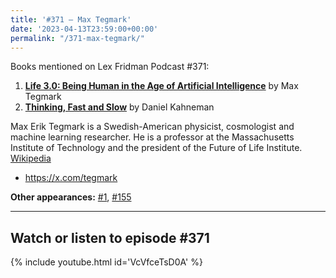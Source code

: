 ```yaml
---
title: '#371 – Max Tegmark'
date: '2023-04-13T23:59:00+00:00'
permalink: "/371-max-tegmark/"
---
```


Books mentioned on Lex Fridman Podcast #371:

1. <b><a href="https://amzn.to/3oD78qW" target="_blank" rel="sponsored noopener noreferrer">Life 3.0: Being Human in the Age of Artificial Intelligence</a></b> by Max Tegmark
2. <b><a href="https://amzn.to/41URzcR" target="_blank" rel="sponsored noopener noreferrer">Thinking, Fast and Slow</a></b> by Daniel Kahneman

Max Erik Tegmark is a Swedish-American physicist, cosmologist and machine learning researcher. He is a professor at the Massachusetts Institute of Technology and the president of the Future of Life Institute. <a href="https://en.wikipedia.org/wiki/Max_Tegmark" target="_blank">Wikipedia</a>

- <a href="https://x.com/tegmark" target="_blank">https://x.com/tegmark</a>

****Other appearances:**** [\#1](https://lexlib.io/1-max-tegmark/), [\#155](https://lexlib.io/155-max-tegmark/)

- - - - - -

## Watch or listen to episode #371

{% include youtube.html id='VcVfceTsD0A' %}